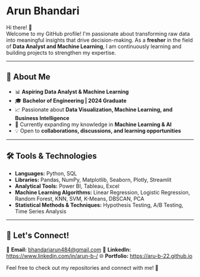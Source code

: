 # Arun Bhandari

Hi there! 👋  
Welcome to my GitHub profile! I'm passionate about transforming raw data into meaningful insights that drive decision-making. As a **fresher** in the field of **Data Analyst and Machine Learning**, I am continuously learning and building projects to strengthen my expertise.  

---

## 🔹 About Me  
- 📊 **Aspiring Data Analyst & Machine Learning**  
- 🎓 **Bachelor of Engineering | 2024 Graduate**  
- 📈 Passionate about **Data Visualization, Machine Learning, and Business Intelligence**  
- 🌱 Currently expanding my knowledge in **Machine Learning & AI**  
- 💡 Open to **collaborations, discussions, and learning opportunities**  

---

## 🛠️ Tools & Technologies  
- **Languages:** Python, SQL  
- **Libraries:** Pandas, NumPy, Matplotlib, Seaborn, Plotly, Streamlit  
- **Analytical Tools:** Power BI, Tableau, Excel  
- **Machine Learning Algorithms:** Linear Regression, Logistic Regression, Random Forest, KNN, SVM, K-Means, DBSCAN, PCA  
- **Statistical Methods & Techniques:** Hypothesis Testing, A/B Testing, Time Series Analysis  

---

## 📢 Let's Connect!  
📧 **Email:** bhandariarun484@gmail.com 
🔗 **LinkedIn:** https://www.linkedin.com/in/arun-b-/
🌐 **Portfolio:** https://aru-b-22.github.io 

Feel free to check out my repositories and connect with me! 🚀  
